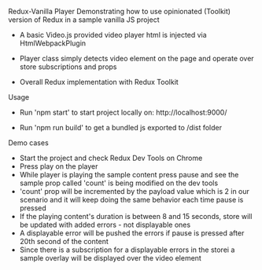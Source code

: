 Redux-Vanilla Player
  Demonstrating how to use opinionated (Toolkit) version of Redux in a sample vanilla JS project

- A basic Video.js provided video player html is injected via HtmlWebpackPlugin

- Player class simply detects video element on the page and operate over store subscriptions and props

- Overall Redux implementation with Redux Toolkit

Usage
 - Run 'npm start' to start project locally on: http://localhost:9000/

 - Run 'npm run build' to get a bundled js exported to /dist folder

 Demo cases

 - Start the project and check Redux Dev Tools on Chrome
 - Press play on the player
 - While player is playing the sample content press pause and see the sample prop called 'count' is being modified on the dev tools
 - 'count' prop will be incremented by the payload value which is 2 in our scenario and it will keep doing the same behavior each time pause is pressed
 - If the playing content's duration is between 8 and 15 seconds, store will be updated with added errors - not displayable ones
 - A displayable error will be pushed the errors if pause is pressed after 20th second of the content
 - Since there is a subscription for a displayable errors in the storei a sample overlay will be displayed over the video element
